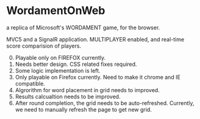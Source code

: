 WordamentOnWeb
==============

a replica of Microsoft's WORDAMENT game, for the browser.

MVC5 and a SignalR application. MULTIPLAYER enabled, and real-time score comparision of players.

0. Playable only on FIREFOX currently.
1. Needs better design. CSS related fixes required.
2. Some logic implementation is left.
3. Only playable on Firefox currently. Need to make it chrome and IE compatible.
4. Algrorithm for word placement in grid needs to improved.
5. Results calcualtion needs to be improved.
6. After round completion, the grid needs to be auto-refreshed. Currently, we need to manually refresh the page to get new grid.
